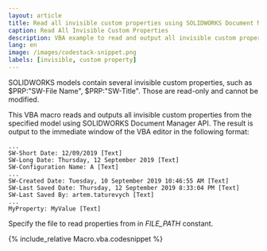 ```yaml
---
layout: article
title: Read all invisible custom properties using SOLIDWORKS Document Manager API
caption: Read All Invisible Custom Properties
description: VBA example to read and output all invisible custom properties from the specific model using SOLIDWORKS Document Manager API
lang: en
image: /images/codestack-snippet.png
labels: [invisible, custom property]
---
```

SOLIDWORKS models contain several invisible custom properties, such as $PRP:"SW-File Name", $PRP:"SW-Title". Those are read-only and cannot be modified.

This VBA macro reads and outputs all invisible custom properties from the specified model using SOLIDWORKS Document Manager API. The result is output to the immediate window of the VBA editor in the following format:

~~~
...
SW-Short Date: 12/09/2019 [Text]
SW-Long Date: Thursday, 12 September 2019 [Text]
SW-Configuration Name: A [Text]
...
SW-Created Date: Tuesday, 10 September 2019 10:46:55 AM [Text]
SW-Last Saved Date: Thursday, 12 September 2019 8:33:04 PM [Text]
SW-Last Saved By: artem.taturevych [Text]
...
MyProperty: MyValue [Text]
~~~

Specify the file to read properties from in *FILE_PATH* constant.

{% include_relative Macro.vba.codesnippet %}